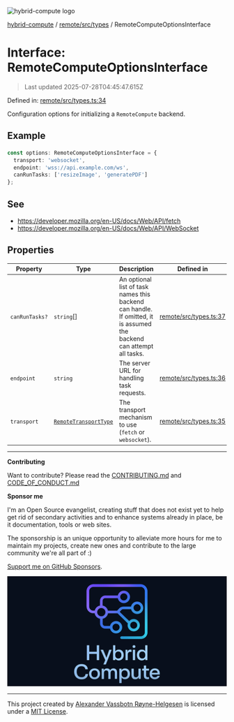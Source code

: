<div><img alt="hybrid-compute logo" src="https://raw.githubusercontent.com/phun-ky/hybrid-compute/main/public/logo-hybrid-compute-horizontal-colored-package.svg?raw=true" style="max-height:32px;"/></div>

[hybrid-compute](../../../../README.md) / [remote/src/types](../README.md) /
RemoteComputeOptionsInterface

# Interface: RemoteComputeOptionsInterface

> Last updated 2025-07-28T04:45:47.615Z

Defined in:
[remote/src/types.ts:34](https://github.com/phun-ky/hybrid-compute/blob/main/packages/remote/src/types.ts#L34)

Configuration options for initializing a `RemoteCompute` backend.

## Example

```ts
const options: RemoteComputeOptionsInterface = {
  transport: 'websocket',
  endpoint: 'wss://api.example.com/ws',
  canRunTasks: ['resizeImage', 'generatePDF']
};
```

## See

- https://developer.mozilla.org/en-US/docs/Web/API/fetch
- https://developer.mozilla.org/en-US/docs/Web/API/WebSocket

## Properties

| Property                                | Type                                                            | Description                                                                                                          | Defined in                                                                                                     |
| --------------------------------------- | --------------------------------------------------------------- | -------------------------------------------------------------------------------------------------------------------- | -------------------------------------------------------------------------------------------------------------- |
| <a id="canruntasks"></a> `canRunTasks?` | `string`\[]                                                     | An optional list of task names this backend can handle. If omitted, it is assumed the backend can attempt all tasks. | [remote/src/types.ts:37](https://github.com/phun-ky/hybrid-compute/blob/main/packages/remote/src/types.ts#L37) |
| <a id="endpoint"></a> `endpoint`        | `string`                                                        | The server URL for handling task requests.                                                                           | [remote/src/types.ts:36](https://github.com/phun-ky/hybrid-compute/blob/main/packages/remote/src/types.ts#L36) |
| <a id="transport"></a> `transport`      | [`RemoteTransportType`](../type-aliases/RemoteTransportType.md) | The transport mechanism to use (`fetch` or `websocket`).                                                             | [remote/src/types.ts:35](https://github.com/phun-ky/hybrid-compute/blob/main/packages/remote/src/types.ts#L35) |

---

**Contributing**

Want to contribute? Please read the
[CONTRIBUTING.md](https://github.com/phun-ky/hybrid-compute/blob/main/CONTRIBUTING.md)
and
[CODE_OF_CONDUCT.md](https://github.com/phun-ky/hybrid-compute/blob/main/CODE_OF_CONDUCT.md)

**Sponsor me**

I'm an Open Source evangelist, creating stuff that does not exist yet to help
get rid of secondary activities and to enhance systems already in place, be it
documentation, tools or web sites.

The sponsorship is an unique opportunity to alleviate more hours for me to
maintain my projects, create new ones and contribute to the large community
we're all part of :)

[Support me on GitHub Sponsors](https://github.com/sponsors/phun-ky).

![@hybrid-compute banner with logo and text](https://github.com/phun-ky/hybrid-compute/blob/main/public/logo-banner.png?raw=true)

---

This project created by [Alexander Vassbotn Røyne-Helgesen](http://phun-ky.net)
is licensed under a [MIT License](https://choosealicense.com/licenses/mit/).
